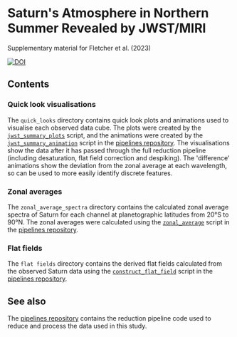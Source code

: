 # Saturn's Atmosphere in Northern Summer Revealed by JWST/MIRI

Supplementary material for Fletcher et al. (2023)

[![DOI](https://zenodo.org/badge/DOI/10.5281/zenodo.7891589.svg)](https://doi.org/10.5281/zenodo.7891589)

## Contents

### Quick look visualisations
The `quick_looks` directory contains quick look plots and animations used to visualise each observed data cube. The plots were created by the [`jwst_summary_plots`](https://github.com/JWSTGiantPlanets/pipelines/blob/main/jwst_summary_plots.py) script, and the animations were created by the [`jwst_summary_animation`](https://github.com/JWSTGiantPlanets/pipelines/blob/main/jwst_summary_animation.py) script in the [pipelines repository](https://github.com/JWSTGiantPlanets/pipelines). The visualisations show the data after it has passed through the full reduction pipeline (including desaturation, flat field correction and despiking). The 'difference' animations show the deviation from the zonal average at each wavelength, so can be used to more easily identify discrete features.

### Zonal averages
The `zonal_average_spectra` directory contains the calculated zonal average spectra of Saturn for each channel at planetographic latitudes from 20°S to 90°N. The zonal averages were calculated using the [`zonal_average`](https://github.com/JWSTGiantPlanets/pipelines/blob/main/zonal_average.py) script in the [pipelines repository](https://github.com/JWSTGiantPlanets/pipelines).

### Flat fields
The `flat fields` directory contains the derived flat fields calculated from the observed Saturn data using the [`construct_flat_field`](https://github.com/JWSTGiantPlanets/pipelines/blob/main/construct_flat_field.py) script in the [pipelines repository](https://github.com/JWSTGiantPlanets/pipelines).

## See also
The [pipelines repository](https://github.com/JWSTGiantPlanets/pipelines) contains the reduction pipeline code used to reduce and process the data used in this study.
